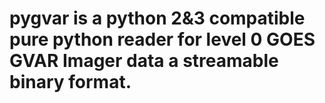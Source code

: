 # pygvar is a python 2&3 compatible pure python reader for level 0 GOES GVAR Imager data a streamable binary format.

